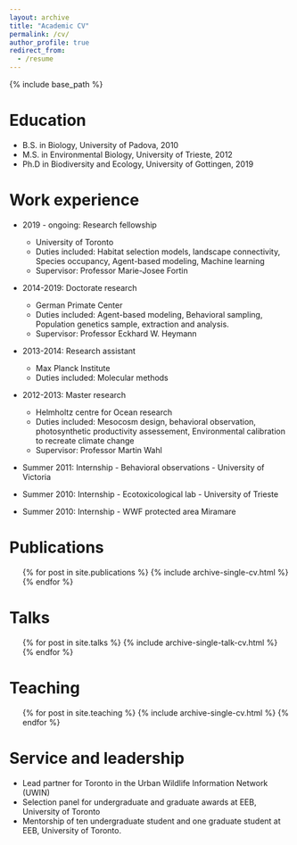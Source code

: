 ```yaml
---
layout: archive
title: "Academic CV"
permalink: /cv/
author_profile: true
redirect_from:
  - /resume
---
```


{% include base_path %}

Education
======
* B.S. in Biology, University of Padova, 2010
* M.S. in Environmental Biology, University of Trieste, 2012
* Ph.D in Biodiversity and Ecology, University of Gottingen, 2019

Work experience
======
* 2019 - ongoing: Research fellowship
  * University of Toronto
  * Duties included: Habitat selection models, landscape connectivity, Species occupancy, Agent-based modeling, Machine learning
  * Supervisor: Professor Marie-Josee Fortin

* 2014-2019: Doctorate research
  * German Primate Center
  * Duties included: Agent-based modeling, Behavioral sampling, Population genetics sample, extraction and analysis. 
  * Supervisor: Professor Eckhard W. Heymann

* 2013-2014: Research assistant
  * Max Planck Institute
  * Duties included: Molecular methods

* 2012-2013: Master research
  * Helmholtz centre for Ocean research
  * Duties included: Mesocosm design, behavioral observation, photosynthetic productivity assessement, Environmental calibration to recreate climate change
  * Supervisor: Professor Martin Wahl

* Summer 2011: Internship - Behavioral observations - University of Victoria
* Summer 2010: Internship - Ecotoxicological lab - University of Trieste
* Summer 2010: Internship - WWF protected area Miramare


Publications
======
  <ul>{% for post in site.publications %}
    {% include archive-single-cv.html %}
  {% endfor %}</ul>
  
Talks
======
  <ul>{% for post in site.talks %}
    {% include archive-single-talk-cv.html %}
  {% endfor %}</ul>
  
Teaching
======
  <ul>{% for post in site.teaching %}
    {% include archive-single-cv.html %}
  {% endfor %}</ul>
  
Service and leadership
======
* Lead partner for Toronto in the Urban Wildlife Information Network (UWIN)
* Selection panel for undergraduate and graduate awards at EEB, University of Toronto
* Mentorship of ten undergraduate student and one graduate student at EEB, University of Toronto.